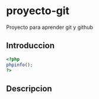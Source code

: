 # proyecto-git
Proyecto para aprender git y github

## Introduccion

```php
<?php
phpinfo();
?>
```
## Descripcion
